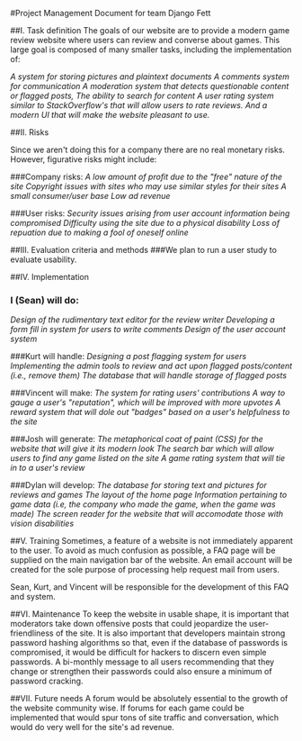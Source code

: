 <!--- Project Management Document, by Sean Soderman -->


#Project Management Document for team Django Fett

##I. Task definition
The goals of our website are to provide a modern game review website where users can
review and converse about games. This large goal is composed of many smaller tasks, including
the implementation of:


*A system for storing pictures and plaintext documents*
*A comments system for communication*
*A moderation system that detects questionable content or flagged posts,*
*The ability to search for content*
*A user rating system similar to StackOverflow's that will allow users to rate reviews.*
*And a modern UI that will make the website pleasant to use.*

##II. Risks

Since we aren't doing this for a company there are no real monetary risks. However, figurative risks
might include:

###Company risks:
*A low amount of profit due to the "free" nature of the site*
*Copyright issues with sites who may use similar styles for their sites*
*A small consumer/user base*
*Low ad revenue*


###User risks:
*Security issues arising from user account information being compromised*
*Difficulty using the site due to a physical disability*
*Loss of repuation due to making a fool of oneself online*

<!---TODO: Might make more User risks -->
##III. Evaluation criteria and methods
###We plan to run a user study to evaluate usability.

##IV. Implementation

### I (Sean) will do:
*Design of the rudimentary text editor for the review writer*
*Developing a form fill in system for users to write comments*
*Design of the user account system*

###Kurt will handle:
*Designing a post flagging system for users*
*Implementing the admin tools to review and act upon flagged posts/content (i.e., remove them)*
*The database that will handle storage of flagged posts*

###Vincent will make:
*The system for rating users' contributions*
*A way to gauge a user's "reputation", which will be improved with more upvotes*
*A reward system that will dole out "badges" based on a user's helpfulness to the site*

###Josh will generate:
*The metaphorical coat of paint (CSS) for the website that will give it its modern look*
*The search bar which will allow users to find any game listed on the site*
*A game rating system that will tie in to a user's review*

###Dylan will develop:
*The database for storing text and pictures for reviews and games*
*The layout of the home page*
*Information pertaining to game data (i.e, the company who made the game, when the game was made)*
*The screen reader for the website that will accomodate those with vision disabilities*


##V. Training
Sometimes, a feature of a website is not immediately apparent to the user. To avoid as much
confusion as possible, a FAQ page will be supplied on the main navigation bar of the
website. An email account will be  created for the sole purpose of processing help request mail
from users.

Sean, Kurt, and Vincent will be responsible for the development of this FAQ and system.

##VI. Maintenance
To keep the website in usable shape, it is important that moderators take down offensive
posts that could jeopardize the user-friendliness of the site. It is also important that
developers maintain strong password hashing algorithms so that, even if the database
of passwords is compromised, it would be difficult for hackers to discern even simple
passwords. A bi-monthly message to all users recommending that they change or strengthen
their passwords could also ensure a minimum of password cracking.

##VII. Future needs
A forum would be absolutely essential to the growth of the website community wise. If forums for each
game could be implemented that would spur tons of site traffic and conversation, which would do
very well for the site's ad revenue.
